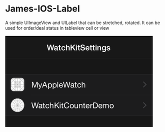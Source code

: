 # James-IOS-Label
A simple UIImageView and UILabel that can be stretched, rotated. It can be used for order/deal status in tableview cell or view
<br>
<br>
![image](https://github.com/sfdux/screenshots/blob/master/apple_watch_package_03.png)
